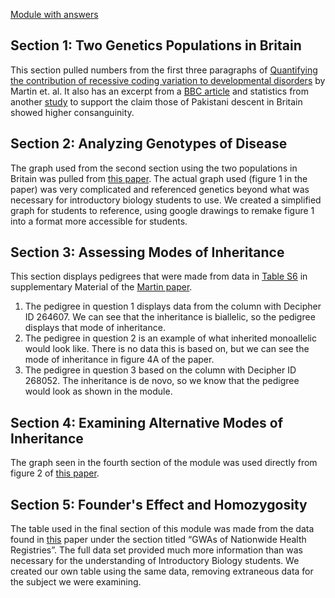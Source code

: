 [Module with answers](https://docs.google.com/document/d/1rEz2iinROtJglwnYUTvE-0C8XEMK2HXn27Aw8hmzY8g/edit?usp=sharing)

## Section 1: Two Genetics Populations in Britain
This section pulled numbers from the first three paragraphs of
[Quantifying the contribution of recessive coding variation to developmental disorders](https://www.science.org/doi/full/10.1126/science.aar6731?casa_token=B8mi7XvWvqAAAAAA%3Ant_1zKNG7bshPNBVbJDT4em3h5hosfAipGxKyEP6Y5rTsVCYJfYSg19ySijqHfmlQ8-oO9cN0nqX4Q) by Martin et. al.
It also has an excerpt from a [BBC article](https://www.bbc.com/creativediversity/nuance-in-bame/pakistani)
and statistics from another [study](https://www.ncbi.nlm.nih.gov/pmc/articles/PMC5079102/) to support the claim those of Pakistani descent in Britain showed higher consanguinity.

## Section 2: Analyzing Genotypes of Disease
The graph used from the second section using the two populations in Britain was pulled from [this paper](https://www.science.org/doi/full/10.1126/science.aar6731?casa_token=B8mi7XvWvqAAAAAA%3Ant_1zKNG7bshPNBVbJDT4em3h5hosfAipGxKyEP6Y5rTsVCYJfYSg19ySijqHfmlQ8-oO9cN0nqX4Q). The actual graph used (figure 1 in the paper) was very complicated and referenced genetics beyond what was necessary for introductory biology students to use. We created a simplified graph for students to reference, using google drawings to remake figure 1 into a format more accessible for students.

## Section 3: Assessing Modes of Inheritance 
This section displays pedigrees that were made from data in [Table S6](https://www.science.org/doi/suppl/10.1126/science.aar6731/suppl_file/aar6731_martin_table-s6.xlsx) in
supplementary Material of the [Martin paper](https://www.science.org/doi/full/10.1126/science.aar6731?casa_token=B8mi7XvWvqAAAAAA%3Ant_1zKNG7bshPNBVbJDT4em3h5hosfAipGxKyEP6Y5rTsVCYJfYSg19ySijqHfmlQ8-oO9cN0nqX4Q).
1. The pedigree in question 1 displays data from the column with Decipher ID 264607. We can see that the inheritance is biallelic, so the pedigree displays that mode of inheritance.
2. The pedigree in question 2 is an example of what inherited monoallelic would look like. There is no data this is based on, but we can see the mode of inheritance in figure 4A of the paper.
3. The pedigree in question 3 based on the column with Decipher ID 268052. The inheritance is de novo, so we know that the pedigree would look as shown in the module.

## Section 4: Examining Alternative Modes of Inheritance
The graph seen in the fourth section of the module was used directly from figure 2 of [this paper](https://www.science.org/doi/full/10.1126/science.aar6731?casa_token=B8mi7XvWvqAAAAAA%3Ant_1zKNG7bshPNBVbJDT4em3h5hosfAipGxKyEP6Y5rTsVCYJfYSg19ySijqHfmlQ8-oO9cN0nqX4Q).

## Section 5: Founder's Effect and Homozygosity
The table used in the final section of this module was made from the data found in [this](https://www.nature.com/articles/s41586-022-05473-8?fromPaywallRec=true) paper under the section titled “GWAs of Nationwide Health Registries”. The full data set provided much more information than was necessary for the understanding of Introductory Biology students. We created our own table using the same data, removing extraneous data for the subject we were examining. 
